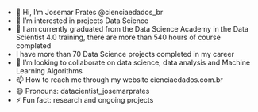 - 👋 Hi, I’m Josemar Prates @cienciaedados_br
- 👀 I’m interested in projects Data Science
- 🌱 I am currently graduated from the Data Science Academy in the Data Scientist 4.0 training, there are more than 540 hours of course completed
- I have more than 70 Data Science projects completed in my career
- 💞️ I’m looking to collaborate on data science, data analysis and Machine Learning Algorithms
- 📫 How to reach me through my website cienciaedados.com.br
- 😄 Pronouns: datacientist_josemarprates
- ⚡ Fun fact: research and ongoing projects

<!---
josemarprates/josemarprates is a ✨ special ✨ repository because its `README.md` (this file) appears on your GitHub profile.
You can click the Preview link to take a look at your changes.
--->
